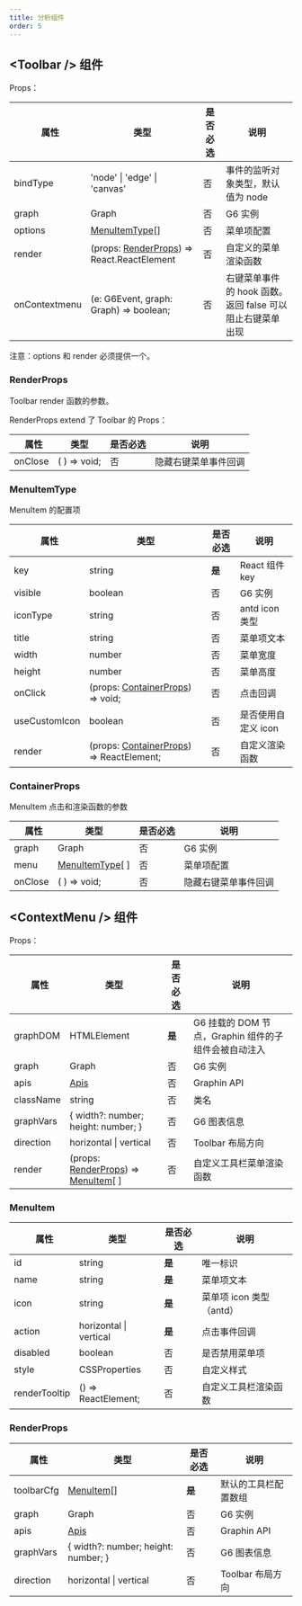 ```yaml
---
title: 分析组件
order: 5
---
```


## \<Toolbar /> 组件

Props：

|   属性        | 类型                                                       | 是否必选 | 说明                                                      |
| ------------- | ---------------------------------------------------------- | -------- | --------------------------------------------------------- |
| bindType      | 'node' \| 'edge' \| 'canvas'                               | 否       | 事件的监听对象类型，默认值为 node                         |
| graph         | Graph                                                      | 否       | G6 实例                                                   |
| options       | [MenuItemType](#menuitemtype)[]                            | 否       | 菜单项配置                                                |
| render        | (props: [RenderProps](#renderprops)) => React.ReactElement | 否       | 自定义的菜单渲染函数                                      |
| onContextmenu | (e: G6Event, graph: Graph) => boolean;                     | 否       | 右键菜单事件的 hook 函数。返回 false 可以阻止右键菜单出现 |

注意：options 和 render 必须提供一个。

### RenderProps

Toolbar render 函数的参数。

RenderProps extend 了 Toolbar 的 Props：

|   属性  | 类型         | 是否必选 | 说明                 |
| ------- | ------------ | -------- | -------------------- |
| onClose | ( ) => void; | 否       | 隐藏右键菜单事件回调 |

### MenuItemType

MenuItem 的配置项

|   属性        | 类型                                                        | 是否必选 | 说明                |
| ------------- | ----------------------------------------------------------- | -------- | ------------------- |
| key           | string                                                      | **是**   | React 组件 key      |
| visible       | boolean                                                     | 否       | G6 实例             |
| iconType      | string                                                      | 否       | antd icon 类型      |
| title         | string                                                      | 否       | 菜单项文本          |
| width         | number                                                      | 否       | 菜单宽度            |
| height        | number                                                      | 否       | 菜单高度            |
| onClick       | (props: [ContainerProps](#containerprops)) => void;         | 否       | 点击回调            |
| useCustomIcon | boolean                                                     | 否       | 是否使用自定义 icon |
| render        | (props: [ContainerProps](#containerprops)) => ReactElement; | 否       | 自定义渲染函数      |

### ContainerProps

MenuItem 点击和渲染函数的参数

|   属性  | 类型                             | 是否必选 | 说明                 |
| ------- | -------------------------------- | -------- | -------------------- |
| graph   | Graph                            | 否       | G6 实例              |
| menu    | [MenuItemType](#menuitemtype)[ ] | 否       | 菜单项配置           |
| onClose | ( ) => void;                     | 否       | 隐藏右键菜单事件回调 |

## \<ContextMenu /> 组件

Props：

|   属性    | 类型                                                             | 是否必选 | 说明                                                 |
| --------- | ---------------------------------------------------------------- | -------- | ---------------------------------------------------- |
| graphDOM  | HTMLElement                                                      | **是**   | G6 挂载的 DOM 节点，Graphin 组件的子组件会被自动注入 |
| graph     | Graph                                                            | 否       | G6 实例                                              |
| apis      | [Apis](/zh/docs/api/graphin/#apis)                               | 否       | Graphin API                                          |
| className | string                                                           | 否       | 类名                                                 |
| graphVars | { width?: number; height: number; }                              | 否       | G6 图表信息                                          |
| direction | horizontal \| vertical                                           | 否       | Toolbar 布局方向                                     |
| render    | (props: [RenderProps](#renderprops)) => [MenuItem](#menuitem)[ ] | 否       | 自定义工具栏菜单渲染函数                             |

### MenuItem

|   属性        | 类型                   | 是否必选 | 说明                     |
| ------------- | ---------------------- | -------- | ------------------------ |
| id            | string                 | **是**   | 唯一标识                 |
| name          | string                 | **是**   | 菜单项文本               |
| icon          | string                 | **是**   | 菜单项 icon 类型（antd） |
| action        | horizontal \| vertical | **是**   | 点击事件回调             |
| disabled      | boolean                | 否       | 是否禁用菜单项           |
| style         | CSSProperties          | 否       | 自定义样式               |
| renderTooltip | () => ReactElement;    | 否       | 自定义工具栏渲染函数     |

### RenderProps

|   属性     | 类型                                | 是否必选 | 说明                 |
| ---------- | ----------------------------------- | -------- | -------------------- |
| toolbarCfg | [MenuItem](#menuitem)[]             | **是**   | 默认的工具栏配置数组 |
| graph      | Graph                               | 否       | G6 实例              |
| apis       | [Apis](/zh/docs/api/graphin/#apis)  | 否       | Graphin API          |  |
| graphVars  | { width?: number; height: number; } | 否       | G6 图表信息          |
| direction  | horizontal \| vertical              | 否       | Toolbar 布局方向     |
